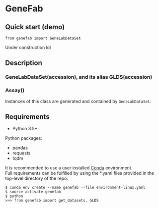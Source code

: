 # GeneFab

## Quick start (demo)

```
from genefab import GeneLabDataSet

```

Under construction lol

## Description

### GeneLabDataSet(accession), and its alias GLDS(accession)

### Assay()

Instances of this class are generated and contained by `GeneLabDataSet`.

## Requirements

* Python 3.5+

Python packages:
* pandas
* requests
* tqdm

It is recommended to use a user installed
[Conda](https://www.anaconda.com/download/) environment.  
Full requirements can be fulfilled by using the \*.yaml files provided in the
top-level directory of the repo:

```
$ conda env create --name genefab --file environment-linux.yaml
$ source activate genefab
$ python
>>> from genefab import get_datasets, GLDS
```
